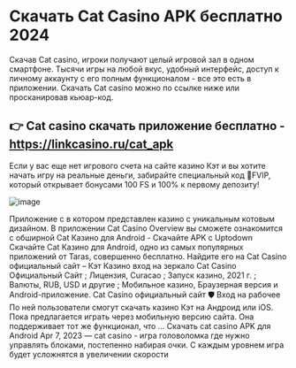 # Скачать Cat Casino APK бесплатно 2024

Скачав Cat casino, игроки получают целый игровой зал в одном смартфоне. Тысячи игры на любой вкус, удобный интерфейс, доступ к личному аккаунту с его полным функционалом - все это есть в приложении. Скачать Cat casino можно по ссылке ниже или просканировав кьюар-код.

## 👉 Cat casino скачать приложение бесплатно - https://linkcasino.ru/cat_apk

Если у вас еще нет игрового счета на сайте казино Кэт и вы хотите начать игру на реальные деньги, забирайте специальный код 📌FVIP, который открывает бонусами 100 FS и 100% к первому депозиту!

![image](https://github.com/user-attachments/assets/ce9978e1-e670-455d-9570-5d9d2e278f23)

Приложение с в котором представлен казино с уникальным котовым дизайном. В приложении Cat Casino Overview вы сможете ознакомится с обширной Cat Казино для Android - Скачайте APK с Uptodown Скачайте Cat Казино для Android, одно из самых популярных приложений от Taras, совершенно бесплатно. Найдите его на Cat Casino официальный сайт – Кэт Казино вход на зеркало Cat Casino Официальный Сайт ; Лицензия, Curacao ; Запуск казино, 2021 г. ; Валюты, RUB, USD и другие ; Мобильное казино, Браузерная версия и Android-приложение. Cat Casino официальный сайт 🛡 Вход на рабочее По ней пользователи смогут скачать казино Кэт на Андроид или iOS. Пока предлагается играть через мобильную версию сайта. Она поддерживает тот же функционал, что ... Скачать cat casino APK для Android Apr 7, 2023 — cat casino - игра головоломка где нужно управлять блоками, постепенно набирая очки. С каждым уровнем игра будет усложнятся в увеличении скорости 
